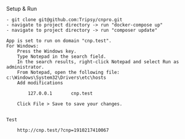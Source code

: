 Setup & Run

    - git clone git@github.com:Tripsy/cnpro.git
    - navigate to project directory -> run "docker-compose up"
    - navigate to project directory -> run "composer update"

    App is set to run on domain "cnp.test".
    For Windows:
        Press the Windows key.
        Type Notepad in the search field.
        In the search results, right-click Notepad and select Run as administrator.
        From Notepad, open the following file: c:\Windows\System32\Drivers\etc\hosts
        Add modifications

            127.0.0.1       cnp.test

        Click File > Save to save your changes.


    Test

        http://cnp.test/?cnp=1910217410067